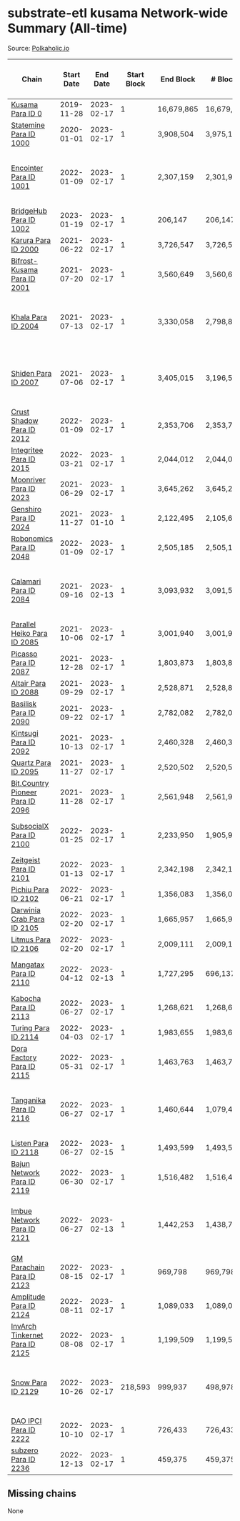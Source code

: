 # substrate-etl kusama Network-wide Summary (All-time)

Source: [Polkaholic.io](https://polkaholic.io)


| Chain            | Start Date | End Date | Start Block | End Block | # Blocks | # Missing | # Addresses with Balances | Crawling Status |
| ---------------- | ---------- | ---------| ----------- | --------- | -------- | --------- | ------------------------- | --------------- |
| [Kusama Para ID 0](/kusama/0-kusama) | 2019-11-28 | 2023-02-17 | 1 | 16,679,865 | 16,679,865 |   | 282,534 |  |
| [Statemine Para ID 1000](/kusama/1000-statemine) | 2020-01-01 | 2023-02-17 | 1 | 3,908,504 | 3,975,178 | 12 (0.00%) | 51,965 |  |
| [Encointer Para ID 1001](/kusama/1001-encointer) | 2022-01-09 | 2023-02-17 | 1 | 2,307,159 | 2,301,963 | 5,196 (0.23%) | 926 | Only partial index available: Old Decoding issues |
| [BridgeHub Para ID 1002](/kusama/1002-bridgehub) | 2023-01-19 | 2023-02-17 | 1 | 206,147 | 206,147 |   | 4 |  |
| [Karura Para ID 2000](/kusama/2000-karura) | 2021-06-22 | 2023-02-17 | 1 | 3,726,547 | 3,726,547 |   | 94,878 |  |
| [Bifrost-Kusama Para ID 2001](/kusama/2001-bifrost-ksm) | 2021-07-20 | 2023-02-17 | 1 | 3,560,649 | 3,560,649 |   | 101,309 |  |
| [Khala Para ID 2004](/kusama/2004-khala) | 2021-07-13 | 2023-02-17 | 1 | 3,330,058 | 2,798,831 | 479,754 (14.41%) | 23,386 | Only partial index available: Old Decoding issues |
| [Shiden Para ID 2007](/kusama/2007-shiden) | 2021-07-06 | 2023-02-17 | 1 | 3,405,015 | 3,196,504 | 604,118 (17.74%) | 636,637 | Only partial index available: Old Decoding issues |
| [Crust Shadow Para ID 2012](/kusama/2012-shadow) | 2022-01-09 | 2023-02-17 | 1 | 2,353,706 | 2,353,706 |   | 2,642 |  |
| [Integritee Para ID 2015](/kusama/2015-integritee) | 2022-03-21 | 2023-02-17 | 1 | 2,044,012 | 2,044,012 |   | 12,939 |  |
| [Moonriver Para ID 2023](/kusama/2023-moonriver) | 2021-06-29 | 2023-02-17 | 1 | 3,645,262 | 3,645,262 |   | 585,457 |  |
| [Genshiro Para ID 2024](/kusama/2024-genshiro) | 2021-11-27 | 2023-01-10 | 1 | 2,122,495 | 2,105,611 | 16,884 (0.80%) | 25 |  |
| [Robonomics Para ID 2048](/kusama/2048-robonomics) | 2022-01-09 | 2023-02-17 | 1 | 2,505,185 | 2,505,185 |   | 3,097 |  |
| [Calamari Para ID 2084](/kusama/2084-calamari) | 2021-09-16 | 2023-02-13 | 1 | 3,093,932 | 3,091,518 | 2,414 (0.08%) | 35,247 | Only partial index available: Archive node unavailable |
| [Parallel Heiko Para ID 2085](/kusama/2085-parallel-heiko) | 2021-10-06 | 2023-02-17 | 1 | 3,001,940 | 3,001,940 |   | 24,252 |  |
| [Picasso Para ID 2087](/kusama/2087-picasso) | 2021-12-28 | 2023-02-17 | 1 | 1,803,873 | 1,803,873 |   | 2,527 |  |
| [Altair Para ID 2088](/kusama/2088-altair) | 2021-09-29 | 2023-02-17 | 1 | 2,528,871 | 2,528,869 | 2 (0.00%) | 29,381 |  |
| [Basilisk Para ID 2090](/kusama/2090-basilisk) | 2021-09-22 | 2023-02-17 | 1 | 2,782,082 | 2,782,080 | 2 (0.00%) | 17,902 |  |
| [Kintsugi Para ID 2092](/kusama/2092-kintsugi) | 2021-10-13 | 2023-02-17 | 1 | 2,460,328 | 2,460,320 | 8 (0.00%) | 16,070 |  |
| [Quartz Para ID 2095](/kusama/2095-quartz) | 2021-11-27 | 2023-02-17 | 1 | 2,520,502 | 2,520,502 |   | 75,199 |  |
| [Bit.Country Pioneer Para ID 2096](/kusama/2096-bitcountrypioneer) | 2021-11-28 | 2023-02-17 | 1 | 2,561,948 | 2,561,948 |   | 24,809 |  |
| [SubsocialX Para ID 2100](/kusama/2100-subsocialx) | 2022-01-25 | 2023-02-17 | 1 | 2,233,950 | 1,905,942 | 50,950 (2.28%) | 34,279 | Only partial index available: Onboarding |
| [Zeitgeist Para ID 2101](/kusama/2101-zeitgeist) | 2022-01-13 | 2023-02-17 | 1 | 2,342,198 | 2,342,198 |   | 15,442 |  |
| [Pichiu Para ID 2102](/kusama/2102-pichiu) | 2022-06-21 | 2023-02-17 | 1 | 1,356,083 | 1,356,083 |   | 1,148 |  |
| [Darwinia Crab Para ID 2105](/kusama/2105-crab) | 2022-02-20 | 2023-02-17 | 1 | 1,665,957 | 1,665,957 |   | 53 |  |
| [Litmus Para ID 2106](/kusama/2106-litmus) | 2022-02-20 | 2023-02-17 | 1 | 2,009,111 | 2,009,111 |   | 13,904 |  |
| [Mangatax Para ID 2110](/kusama/2110-mangatax) | 2022-04-12 | 2023-02-13 | 1 | 1,727,295 | 696,137 | 1,031,158 (59.70%) | 1,677 | Only partial index available: Onboarding |
| [Kabocha Para ID 2113](/kusama/2113-kabocha) | 2022-06-27 | 2023-02-17 | 1 | 1,268,621 | 1,268,621 |   | 13,236 |  |
| [Turing Para ID 2114](/kusama/2114-turing) | 2022-04-03 | 2023-02-17 | 1 | 1,983,655 | 1,983,655 |   | 7,563 |  |
| [Dora Factory Para ID 2115](/kusama/2115-dorafactory) | 2022-05-31 | 2023-02-17 | 1 | 1,463,763 | 1,463,763 |   | 373 |  |
| [Tanganika Para ID 2116](/kusama/2116-tanganika) | 2022-06-27 | 2023-02-17 | 1 | 1,460,644 | 1,079,460 | 2,451 (0.17%) | 3,213 | Only partial index available: Archive node unavailable |
| [Listen Para ID 2118](/kusama/2118-listen) | 2022-06-27 | 2023-02-15 | 1 | 1,493,599 | 1,493,599 |   | 2,053 |  |
| [Bajun Network Para ID 2119](/kusama/2119-bajun) | 2022-06-30 | 2023-02-17 | 1 | 1,516,482 | 1,516,482 |   | 4,909 |  |
| [Imbue Network Para ID 2121](/kusama/2121-imbue) | 2022-06-27 | 2023-02-13 | 1 | 1,442,253 | 1,438,737 | 3,516 (0.24%) | 336 | Only partial index available: Archive node unavailable |
| [GM Parachain Para ID 2123](/kusama/2123-gm) | 2022-08-15 | 2023-02-17 | 1 | 969,798 | 969,798 |   | 9,102 |  |
| [Amplitude Para ID 2124](/kusama/2124-amplitude) | 2022-08-11 | 2023-02-17 | 1 | 1,089,033 | 1,089,033 |   | 744 |  |
| [InvArch Tinkernet Para ID 2125](/kusama/2125-tinkernet) | 2022-08-08 | 2023-02-17 | 1 | 1,199,509 | 1,199,509 |   | 6,666 |  |
| [Snow Para ID 2129](/kusama/2129-snow) | 2022-10-26 | 2023-02-17 | 218,593 | 999,937 | 498,978 | 91,926 (9.19%) | 5,499 | Only partial index available: Archive node unavailable |
| [DAO IPCI Para ID 2222](/kusama/2222-daoipci) | 2022-10-10 | 2023-02-17 | 1 | 726,433 | 726,433 |   | 890 |  |
| [subzero Para ID 2236](/kusama/2236-subzero) | 2022-12-13 | 2023-02-17 | 1 | 459,375 | 459,375 |   | 9 |  |

## Missing chains


None

